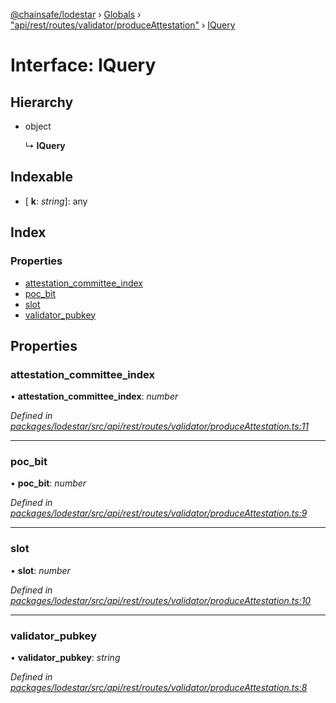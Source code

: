 [@chainsafe/lodestar](../README.md) › [Globals](../globals.md) › ["api/rest/routes/validator/produceAttestation"](../modules/_api_rest_routes_validator_produceattestation_.md) › [IQuery](_api_rest_routes_validator_produceattestation_.iquery.md)

# Interface: IQuery

## Hierarchy

* object

  ↳ **IQuery**

## Indexable

* \[ **k**: *string*\]: any

## Index

### Properties

* [attestation_committee_index](_api_rest_routes_validator_produceattestation_.iquery.md#attestation_committee_index)
* [poc_bit](_api_rest_routes_validator_produceattestation_.iquery.md#poc_bit)
* [slot](_api_rest_routes_validator_produceattestation_.iquery.md#slot)
* [validator_pubkey](_api_rest_routes_validator_produceattestation_.iquery.md#validator_pubkey)

## Properties

###  attestation_committee_index

• **attestation_committee_index**: *number*

*Defined in [packages/lodestar/src/api/rest/routes/validator/produceAttestation.ts:11](https://github.com/ChainSafe/lodestar/blob/533caff9e/packages/lodestar/src/api/rest/routes/validator/produceAttestation.ts#L11)*

___

###  poc_bit

• **poc_bit**: *number*

*Defined in [packages/lodestar/src/api/rest/routes/validator/produceAttestation.ts:9](https://github.com/ChainSafe/lodestar/blob/533caff9e/packages/lodestar/src/api/rest/routes/validator/produceAttestation.ts#L9)*

___

###  slot

• **slot**: *number*

*Defined in [packages/lodestar/src/api/rest/routes/validator/produceAttestation.ts:10](https://github.com/ChainSafe/lodestar/blob/533caff9e/packages/lodestar/src/api/rest/routes/validator/produceAttestation.ts#L10)*

___

###  validator_pubkey

• **validator_pubkey**: *string*

*Defined in [packages/lodestar/src/api/rest/routes/validator/produceAttestation.ts:8](https://github.com/ChainSafe/lodestar/blob/533caff9e/packages/lodestar/src/api/rest/routes/validator/produceAttestation.ts#L8)*
